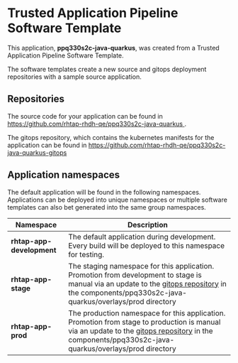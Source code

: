 # Trusted Application Pipeline Software Template

This application, **ppq330s2c-java-quarkus**, was created from a Trusted Application Pipeline Software Template.

The software templates create a new source and gitops deployment repositories with a sample source application. 

## Repositories

The source code for your application can be found in [https://github.com/rhtap-rhdh-qe/ppq330s2c-java-quarkus ](https://github.com/rhtap-rhdh-qe/ppq330s2c-java-quarkus ).
 
The gitops repository, which contains the kubernetes manifests for the application can be found in 
[https://github.com/rhtap-rhdh-qe/ppq330s2c-java-quarkus-gitops ](https://github.com/rhtap-rhdh-qe/ppq330s2c-java-quarkus-gitops ) 

## Application namespaces 

The default application will be found in the following namespaces. Applications can be deployed into unique namespaces or multiple software templates can also bet generated into the same group namespaces.  

|  Namespace   |  Description   |  
| -------- | -------- |   
| **rhtap-app-development** | The default application during development. Every build will be deployed to this namespace for testing. | 
| **rhtap-app-stage** | The staging namespace for this application. Promotion from development to stage is manual via an update to the [gitops repository](https://github.com/rhtap-rhdh-qe/ppq330s2c-java-quarkus-gitops ) in the components/ppq330s2c-java-quarkus/overlays/prod directory |  
| **rhtap-app-prod** | The production namespace for this application. Promotion from stage to production is manual via an update to the [gitops repository](https://github.com/rhtap-rhdh-qe/ppq330s2c-java-quarkus-gitops ) in the components/ppq330s2c-java-quarkus/overlays/prod directory | 